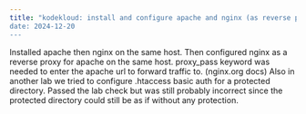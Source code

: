 ```yaml
---
title: "kodekloud: install and configure apache and nginx (as reverse proxy on same host)
date: 2024-12-20
---
```

Installed apache then nginx on the same host. Then configured nginx as a reverse proxy for apache on the same host. proxy_pass keyword was needed to enter the apache url to forward traffic to. (nginx.org docs)
Also in another lab we tried to configure .htaccess basic auth for a protected directory. Passed the lab check but was still probably incorrect since the protected directory could still be as if without any protection.
